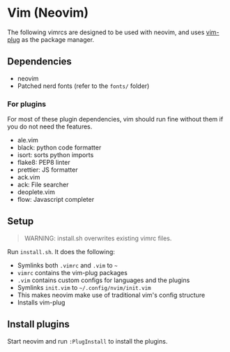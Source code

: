 # Vim (Neovim)

The following vimrcs are designed to be used with neovim, and uses [vim-plug](https://github.com/junegunn/vim-plug) as the package manager.

## Dependencies

 - neovim
 - Patched nerd fonts (refer to the `fonts/` folder)

### For plugins

For most of these plugin dependencies, vim should run fine without them if you do not need the features.

 - ale.vim
  - black: python code formatter
  - isort: sorts python imports
  - flake8: PEP8 linter
  - prettier: JS formatter
 - ack.vim
  - ack: File searcher
 - deoplete.vim
  - flow: Javascript completer

## Setup

> WARNING: install.sh overwrites existing vimrc files.

Run `install.sh`. It does the following:

 - Symlinks both `.vimrc` and `.vim` to `~`
  - `vimrc` contains the vim-plug packages
  - `.vim` contains custom configs for languages and the plugins
 - Symlinks `init.vim` to `~/.config/nvim/init.vim`
  - This makes neovim make use of traditional vim's config structure
 - Installs vim-plug

## Install plugins

Start neovim and run `:PlugInstall` to install the plugins.
